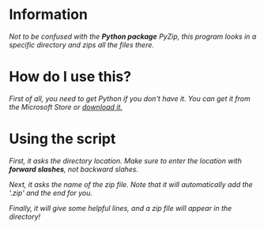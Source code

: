 # Information
*Not to be confused with the __Python package__ PyZip, this program looks
in a specific directory and zips all the files there.*

# How do I use this?
*First of all, you need to get Python if you don't have it.
You can get it from the Microsoft Store or [download it.](https://python.org)*

# Using the script

*First, it asks the directory location. Make sure to enter
the location with __forward slashes__, not backward slahes.*

*Next, it asks the name of the zip file. Note that it will
automatically add the '.zip' and the end for you.*

*Finally, it will give some helpful lines, and a zip file
will appear in the directory!*

